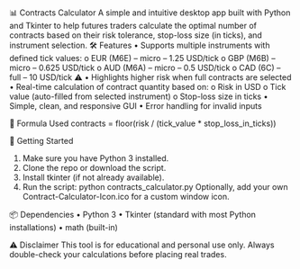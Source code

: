 📊 Contracts Calculator
A simple and intuitive desktop app built with Python and Tkinter to help futures traders calculate the optimal number of contracts based on their risk tolerance, stop-loss size (in ticks), and instrument selection.
🛠 Features
•	Supports multiple instruments with defined tick values:
o	EUR (M6E) – micro – 1.25 USD/tick
o	GBP (M6B) – micro – 0.625 USD/tick
o	AUD (M6A) – micro – 0.5 USD/tick
o	CAD (6C) – full – 10 USD/tick ⚠️
•	Highlights higher risk when full contracts are selected
•	Real-time calculation of contract quantity based on:
o	Risk in USD
o	Tick value (auto-filled from selected instrument)
o	Stop-loss size in ticks
•	Simple, clean, and responsive GUI
•	Error handling for invalid inputs

🧮 Formula Used
contracts = floor(risk / (tick_value * stop_loss_in_ticks))

🚀 Getting Started
1.	Make sure you have Python 3 installed.
2.	Clone the repo or download the script.
3.	Install tkinter (if not already available).
4.	Run the script:
python contracts_calculator.py
Optionally, add your own Contract-Calculator-Icon.ico for a custom window icon.

📦 Dependencies
•	Python 3
•	Tkinter (standard with most Python installations)
•	math (built-in)

⚠️ Disclaimer
This tool is for educational and personal use only. Always double-check your calculations before placing real trades.
